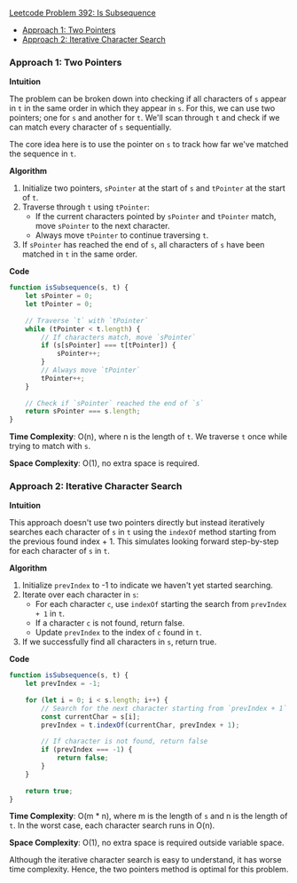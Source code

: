 [Leetcode Problem 392: Is Subsequence](https://leetcode.com/problems/is-subsequence/)

- [Approach 1: Two Pointers](#approach-1-two-pointers)
- [Approach 2: Iterative Character Search](#approach-2-iterative-character-search)

### Approach 1: Two Pointers

**Intuition**

The problem can be broken down into checking if all characters of `s` appear in `t` in the same order in which they appear in `s`. For this, we can use two pointers; one for `s` and another for `t`. We'll scan through `t` and check if we can match every character of `s` sequentially. 

The core idea here is to use the pointer on `s` to track how far we've matched the sequence in `t`.

**Algorithm**

1. Initialize two pointers, `sPointer` at the start of `s` and `tPointer` at the start of `t`.
2. Traverse through `t` using `tPointer`:
   - If the current characters pointed by `sPointer` and `tPointer` match, move `sPointer` to the next character.
   - Always move `tPointer` to continue traversing `t`.
3. If `sPointer` has reached the end of `s`, all characters of `s` have been matched in `t` in the same order.

**Code**

```javascript
function isSubsequence(s, t) {
    let sPointer = 0;
    let tPointer = 0;
    
    // Traverse `t` with `tPointer`
    while (tPointer < t.length) {
        // If characters match, move `sPointer`
        if (s[sPointer] === t[tPointer]) {
            sPointer++;
        }
        // Always move `tPointer`
        tPointer++;
    }
    
    // Check if `sPointer` reached the end of `s`
    return sPointer === s.length;
}
```

**Time Complexity**: O(n), where n is the length of `t`. We traverse `t` once while trying to match with `s`.

**Space Complexity**: O(1), no extra space is required.

### Approach 2: Iterative Character Search

**Intuition**

This approach doesn't use two pointers directly but instead iteratively searches each character of `s` in `t` using the `indexOf` method starting from the previous found index + 1. This simulates looking forward step-by-step for each character of `s` in `t`.

**Algorithm**

1. Initialize `prevIndex` to -1 to indicate we haven't yet started searching.
2. Iterate over each character in `s`:
   - For each character `c`, use `indexOf` starting the search from `prevIndex + 1` in `t`.
   - If a character `c` is not found, return false.
   - Update `prevIndex` to the index of `c` found in `t`.
3. If we successfully find all characters in `s`, return true.

**Code**

```javascript
function isSubsequence(s, t) {
    let prevIndex = -1;
    
    for (let i = 0; i < s.length; i++) {
        // Search for the next character starting from `prevIndex + 1`
        const currentChar = s[i];
        prevIndex = t.indexOf(currentChar, prevIndex + 1);
        
        // If character is not found, return false
        if (prevIndex === -1) {
            return false;
        }
    }
    
    return true;
}
```

**Time Complexity**: O(m * n), where m is the length of `s` and n is the length of `t`. In the worst case, each character search runs in O(n).

**Space Complexity**: O(1), no extra space is required outside variable space.

Although the iterative character search is easy to understand, it has worse time complexity. Hence, the two pointers method is optimal for this problem.

